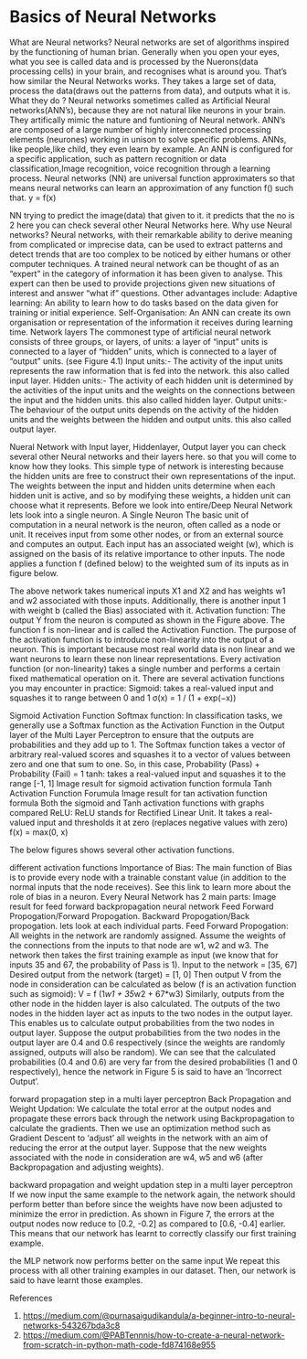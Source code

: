 # Basics of Neural Networks
What are Neural networks?
Neural networks are set of algorithms inspired by the functioning of human brian. Generally when you open your eyes, what you see is called data and is processed by the Nuerons(data processing cells) in your brain, and recognises what is around you. That’s how similar the Neural Networks works. They takes a large set of data, process the data(draws out the patterns from data), and outputs what it is.
What they do ?
Neural networks sometimes called as Artificial Neural networks(ANN’s), because they are not natural like neurons in your brain. They artifically mimic the nature and funtioning of Neural network. ANN’s are composed of a large number of highly interconnected processing elements (neurones) working in unison to solve specific problems.
ANNs, like people,like child, they even learn by example. An ANN is configured for a specific application, such as pattern recognition or data classification,Image recognition, voice recognition through a learning process.
Neural networks (NN) are universal function approximaters so that means neural networks can learn an approximation of any function f() such that.
y = f(x)

NN trying to predict the image(data) that given to it. it predicts that the no is 2 here
you can check several other Neural Networks here.
Why use Neural networks?
Neural networks, with their remarkable ability to derive meaning from complicated or imprecise data, can be used to extract patterns and detect trends that are too complex to be noticed by either humans or other computer techniques. A trained neural network can be thought of as an “expert” in the category of information it has been given to analyse. This expert can then be used to provide projections given new situations of interest and answer “what if” questions.
Other advantages include:
Adaptive learning: An ability to learn how to do tasks based on the data given for training or initial experience.
Self-Organisation: An ANN can create its own organisation or representation of the information it receives during learning time.
Network layers
The commonest type of artificial neural network consists of three groups, or layers, of units: a layer of “input” units is connected to a layer of “hidden” units, which is connected to a layer of “output” units. (see Figure 4.1)
Input units:- The activity of the input units represents the raw information that is fed into the network. this also called input layer.
Hidden units:- The activity of each hidden unit is determined by the activities of the input units and the weights on the connections between the input and the hidden units. this also called hidden layer.
Output units:- The behaviour of the output units depends on the activity of the hidden units and the weights between the hidden and output units. this also called output layer.

Nueral Network with Input layer, Hiddenlayer, Output layer
you can check several other Neural networks and their layers here. so that you will come to know how they looks.
This simple type of network is interesting because the hidden units are free to construct their own representations of the input. The weights between the input and hidden units determine when each hidden unit is active, and so by modifying these weights, a hidden unit can choose what it represents.
Before we look into entire/Deep Neural Network lets look into a single neuron.
A Single Neuron
The basic unit of computation in a neural network is the neuron, often called as a node or unit. It receives input from some other nodes, or from an external source and computes an output. Each input has an associated weight (w), which is assigned on the basis of its relative importance to other inputs. The node applies a function f (defined below) to the weighted sum of its inputs as in figure below.

The above network takes numerical inputs X1 and X2 and has weights w1 and w2 associated with those inputs. Additionally, there is another input 1 with weight b (called the Bias) associated with it.
Activation function:
The output Y from the neuron is computed as shown in the Figure above. The function f is non-linear and is called the Activation Function. The purpose of the activation function is to introduce non-linearity into the output of a neuron. This is important because most real world data is non linear and we want neurons to learn these non linear representations.
Every activation function (or non-linearity) takes a single number and performs a certain fixed mathematical operation on it. There are several activation functions you may encounter in practice:
Sigmoid: takes a real-valued input and squashes it to range between 0 and 1
σ(x) = 1 / (1 + exp(−x))

Sigmoid Activation Function
Softmax function: In classification tasks, we generally use a Softmax function as the Activation Function in the Output layer of the Multi Layer Perceptron to ensure that the outputs are probabilities and they add up to 1. The Softmax function takes a vector of arbitrary real-valued scores and squashes it to a vector of values between zero and one that sum to one. So, in this case,
Probability (Pass) + Probability (Fail) = 1
tanh: takes a real-valued input and squashes it to the range [-1, 1]
Image result for sigmoid activation function formula
Tanh Activation Function Forumula
Image result for tan activation function formula
Both the sigmoid and Tanh activation functions with graphs compared
ReLU: ReLU stands for Rectified Linear Unit. It takes a real-valued input and thresholds it at zero (replaces negative values with zero)
f(x) = max(0, x)

The below figures shows several other activation functions.

different activation functions
Importance of Bias: The main function of Bias is to provide every node with a trainable constant value (in addition to the normal inputs that the node receives). See this link to learn more about the role of bias in a neuron.
Every Neural Network has 2 main parts:
Image result for feed forward backpropagation neural network
Feed Forward Propogation/Forward Propogation.
Backward Propogation/Back propogation.
lets look at each individual parts.
Feed Forward Propogation:
All weights in the network are randomly assigned. Assume the weights of the connections from the inputs to that node are w1, w2 and w3.
The network then takes the first training example as input (we know that for inputs 35 and 67, the probability of Pass is 1).
Input to the network = [35, 67]
Desired output from the network (target) = [1, 0]
Then output V from the node in consideration can be calculated as below (f is an activation function such as sigmoid):
V = f (1*w1 + 35*w2 + 67*w3)
Similarly, outputs from the other node in the hidden layer is also calculated. The outputs of the two nodes in the hidden layer act as inputs to the two nodes in the output layer. This enables us to calculate output probabilities from the two nodes in output layer.
Suppose the output probabilities from the two nodes in the output layer are 0.4 and 0.6 respectively (since the weights are randomly assigned, outputs will also be random). We can see that the calculated probabilities (0.4 and 0.6) are very far from the desired probabilities (1 and 0 respectively), hence the network in Figure 5 is said to have an ‘Incorrect Output’.

forward propagation step in a multi layer perceptron
Back Propagation and Weight Updation:
We calculate the total error at the output nodes and propagate these errors back through the network using Backpropagation to calculate the gradients. Then we use an optimization method such as Gradient Descent to ‘adjust’ all weights in the network with an aim of reducing the error at the output layer.
Suppose that the new weights associated with the node in consideration are w4, w5 and w6 (after Backpropagation and adjusting weights).

backward propagation and weight updation step in a multi layer perceptron
If we now input the same example to the network again, the network should perform better than before since the weights have now been adjusted to minimize the error in prediction. As shown in Figure 7, the errors at the output nodes now reduce to [0.2, -0.2] as compared to [0.6, -0.4] earlier. This means that our network has learnt to correctly classify our first training example.

the MLP network now performs better on the same input
We repeat this process with all other training examples in our dataset. Then, our network is said to have learnt those examples.

References
1) https://medium.com/@purnasaigudikandula/a-beginner-intro-to-neural-networks-543267bda3c8
2) https://medium.com/@PABTennnis/how-to-create-a-neural-network-from-scratch-in-python-math-code-fd874168e955
